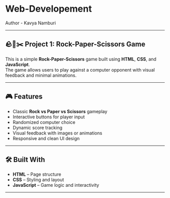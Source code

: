 # Web-Developement

Author - Kavya Namburi

---

## 🪨📄✂️ Project 1: Rock-Paper-Scissors Game

This is a simple **Rock-Paper-Scissors** game built using **HTML**, **CSS**, and **JavaScript**.  
The game allows users to play against a computer opponent with visual feedback and minimal animations.

---

## 🎮 Features

- Classic **Rock vs Paper vs Scissors** gameplay
- Interactive buttons for player input
- Randomized computer choice
- Dynamic score tracking
- Visual feedback with images or animations
- Responsive and clean UI design

---

## 🛠️ Built With

- **HTML** – Page structure  
- **CSS** – Styling and layout  
- **JavaScript** – Game logic and interactivity  

---


